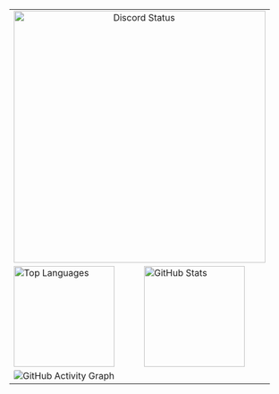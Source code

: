 <table border="0" cellpadding="0" cellspacing="0">
  <tr>
    <td colspan="6" align="center"><img width="450" src="https://lanyard.cnrad.dev/api/527147599942385674?bg=0&showDisplayName=true&hideBadges=true" alt="Discord Status" /></td>
  </tr>
  <tr>
    <td colspan="3" valign="top"><img height="180em" src="https://github-readme-stats.keksi.dev/api/top-langs/?username=keksiqc&layout=compact&theme=rose_pine&hide_border=true&title_color=c4a7e7&text_color=e0def4&bg_color=00000000" alt="Top Languages"/></td>
    <td colspan="3" valign="top"><img height="180em" src="https://github-readme-stats.keksi.dev/api?username=keksiqc&show_icons=true&theme=rose_pine&hide_border=true&title_color=c4a7e7&text_color=e0def4&icon_color=9ccfd8&bg_color=00000000" alt="GitHub Stats"/></td>
  </tr>
  <tr>
    <td colspan="6">
      <img src="https://github-readme-activity-graph.vercel.app/graph?username=keksiqc&theme=minimal&hide_border=true&color=c4a7e7&line=9ccfd8&point=31748f&bg_color=ffffff00" alt="GitHub Activity Graph" style="border-radius: 2px;" />
    </td>
  </tr>
</table>
